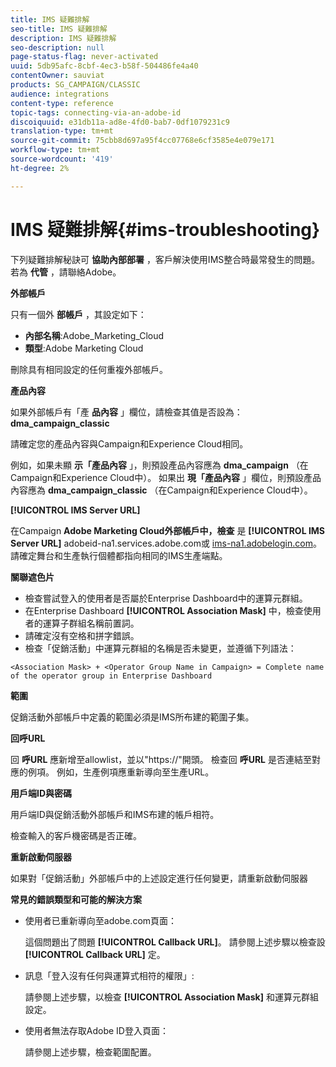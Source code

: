 ```yaml
---
title: IMS 疑難排解
seo-title: IMS 疑難排解
description: IMS 疑難排解
seo-description: null
page-status-flag: never-activated
uuid: 5db95afc-8cbf-4ec3-b58f-504486fe4a40
contentOwner: sauviat
products: SG_CAMPAIGN/CLASSIC
audience: integrations
content-type: reference
topic-tags: connecting-via-an-adobe-id
discoiquuid: e31db11a-ad8e-4fd0-bab7-0df1079231c9
translation-type: tm+mt
source-git-commit: 75cbb8d697a95f4cc07768e6cf3585e4e079e171
workflow-type: tm+mt
source-wordcount: '419'
ht-degree: 2%

---
```



# IMS 疑難排解{#ims-troubleshooting}

下列疑難排解秘訣可 **協助內部部署** ，客戶解決使用IMS整合時最常發生的問題。 若為 **代管** ，請聯絡Adobe。

**外部帳戶**

只有一個外 **部帳戶** ，其設定如下：

* **內部名稱**:Adobe_Marketing_Cloud
* **類型**:Adobe Marketing Cloud

刪除具有相同設定的任何重複外部帳戶。

**產品內容**

如果外部帳戶有「產 **品內容** 」欄位，請檢查其值是否設為： **dma_campaign_classic**

請確定您的產品內容與Campaign和Experience Cloud相同。

例如，如果未顯 **示「產品內容** 」，則預設產品內容應為 **dma_campaign** （在Campaign和Experience Cloud中）。 如果出 **現「產品內容** 」欄位，則預設產品內容應為 **dma_campaign_classic** （在Campaign和Experience Cloud中）。

**[!UICONTROL IMS Server URL]**

在Campaign **Adobe Marketing Cloud外部帳戶中，檢查** 是 **[!UICONTROL IMS Server URL]** adobeid-na1.services.adobe.com或 [ims-na1.adobelogin.com](https://adobeid-na1.services.adobe.com/)[](http://ims-na1.adobelogin.com/)。 請確定舞台和生產執行個體都指向相同的IMS生產端點。

**關聯遮色片**

* 檢查嘗試登入的使用者是否屬於Enterprise Dashboard中的運算元群組。
* 在Enterprise Dashboard **[!UICONTROL Association Mask]** 中，檢查使用者的運算子群組名稱前置詞。
* 請確定沒有空格和拼字錯誤。
* 檢查「促銷活動」中運算元群組的名稱是否未變更，並遵循下列語法：

```
<Association Mask> + <Operator Group Name in Campaign> = Complete name of the operator group in Enterprise Dashboard
```

**範圍**

促銷活動外部帳戶中定義的範圍必須是IMS所布建的範圍子集。

**回呼URL**

回 **呼URL** 應新增至allowlist，並以&quot;https://&quot;開頭。 檢查回 **呼URL** 是否連結至對應的例項。 例如，生產例項應重新導向至生產URL。

**用戶端ID與密碼**

用戶端ID與促銷活動外部帳戶和IMS布建的帳戶相符。

檢查輸入的客戶機密碼是否正確。

**重新啟動伺服器**

如果對「促銷活動」外部帳戶中的上述設定進行任何變更，請重新啟動伺服器

**常見的錯誤類型和可能的解決方案**

* 使用者已重新導向至adobe.com頁面：

   這個問題出了問題 **[!UICONTROL Callback URL]**。 請參閱上述步驟以檢查設 **[!UICONTROL Callback URL]** 定。

* 訊息「登入沒有任何與運算式相符的權限」:

   請參閱上述步驟，以檢查 **[!UICONTROL Association Mask]** 和運算元群組設定。

* 使用者無法存取Adobe ID登入頁面：

   請參閱上述步驟，檢查範圍配置。

